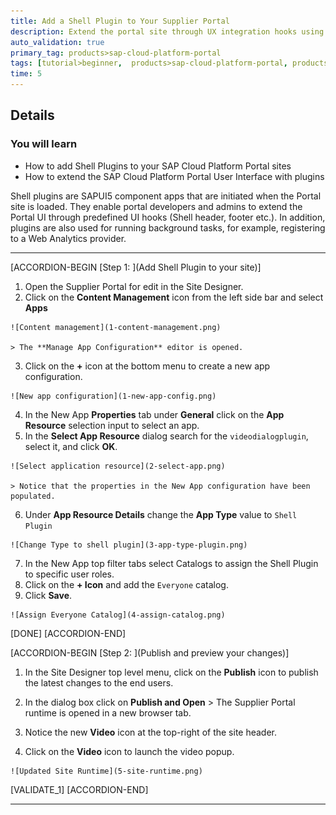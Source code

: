 ```yaml
---
title: Add a Shell Plugin to Your Supplier Portal
description: Extend the portal site through UX integration hooks using a SAP Fiori Shell Plugin.
auto_validation: true
primary_tag: products>sap-cloud-platform-portal
tags: [tutorial>beginner,  products>sap-cloud-platform-portal, products>sap-cloud-platform]
time: 5
---
```


## Details
### You will learn  
  - How to add Shell Plugins to your SAP Cloud Platform Portal sites
  - How to extend the SAP Cloud Platform Portal User Interface with plugins

Shell plugins are SAPUI5 component apps that are initiated when the Portal site is loaded. They enable portal developers and admins to extend the Portal UI through predefined UI hooks (Shell header, footer etc.). In addition, plugins are also used for running background tasks, for example, registering to a Web Analytics provider.

---

[ACCORDION-BEGIN [Step 1: ](Add Shell Plugin to your site)]
  1. Open the Supplier Portal for edit in the Site Designer.
  2. Click on the **Content Management** icon from the left side bar and select **Apps**

    ![Content management](1-content-management.png)

    > The **Manage App Configuration** editor is opened.

  3. Click on the **+** icon at the bottom menu to create a new app configuration.

    ![New app configuration](1-new-app-config.png)

  4. In the New App **Properties** tab under **General** click on the **App Resource** selection input to select an app.
  5. In the **Select App Resource** dialog search for the `videodialogplugin`, select it, and click **OK**.

    ![Select application resource](2-select-app.png)

    > Notice that the properties in the New App configuration have been populated.

  6. Under **App Resource Details** change the **App Type** value to `Shell Plugin`

    ![Change Type to shell plugin](3-app-type-plugin.png)

  7. In the New App top filter tabs select Catalogs to assign the Shell Plugin to specific user roles.
  8. Click on the **+ Icon** and add the `Everyone` catalog.
  9. Click **Save**.

    ![Assign Everyone Catalog](4-assign-catalog.png)

[DONE]
[ACCORDION-END]

[ACCORDION-BEGIN [Step 2: ](Publish and preview your changes)]
  1. In the Site Designer top level menu, click on the **Publish** icon to publish the latest changes to the end users.
  2. In the dialog box click on **Publish and Open**
    > The Supplier Portal runtime is opened in a new browser tab.

  3. Notice the new **Video** icon at the top-right of the site header.
  4. Click on the **Video** icon to launch the video popup.

    ![Updated Site Runtime](5-site-runtime.png)


[VALIDATE_1]
[ACCORDION-END]

---

